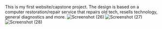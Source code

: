 This is my first website/capstone project. The design is based on a computer restoration/repair service that repairs old tech, resells technology, general diagnostics and more. 
![Screenshot (26)](https://github.com/user-attachments/assets/1cd293d1-3c66-4520-9bb1-8125965eae29)
![Screenshot (27)](https://github.com/user-attachments/assets/384b9a13-e400-42d9-b218-5867d28b9538)
![Screenshot (28)](https://github.com/user-attachments/assets/74dd7989-113a-479e-b64f-0fe0a22f3491)




